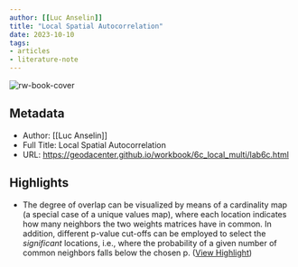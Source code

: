 ```yaml
---
author: [[Luc Anselin]]
title: "Local Spatial Autocorrelation"
date: 2023-10-10
tags: 
- articles
- literature-note
---
```

![rw-book-cover](https://readwise-assets.s3.amazonaws.com/static/images/article2.74d541386bbf.png)

## Metadata
- Author: [[Luc Anselin]]
- Full Title: Local Spatial Autocorrelation
- URL: https://geodacenter.github.io/workbook/6c_local_multi/lab6c.html

## Highlights
- The degree of overlap can be visualized by means of a cardinality map (a special case of a unique values map), where each location indicates how many neighbors the two weights matrices have in common. In addition, different p-value cut-offs can be employed to select the *significant* locations, i.e., where the probability of a given number of common neighbors falls below the chosen p. ([View Highlight](https://read.readwise.io/read/01hcd5d9mth981ddph57kfx33n))
